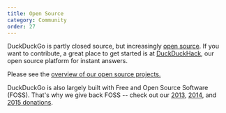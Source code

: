 ```yaml
---
title: Open Source
category: Community
order: 27
---
```


<p>
    DuckDuckGo is partly closed source, but increasingly
    <a href="https://github.com/duckduckgo/">open source</a>. If you want to
    contribute, a great place to get started is at
    <a href="http://duckduckhack.com">DuckDuckHack</a>, our open source platform
    for instant answers.
</p>

<p>
    Please see the
    <a href="{{ site.baseurl }}/open-source/opensource-overview">overview of our open source projects.</a>
</p>

<p>
    DuckDuckGo is also largely built with Free and Open Source Software (FOSS). That's why we give back FOSS -- check out our
    <a href="http://duckduckgo.tumblr.com/post/44000299625/duckduckgo-foss-donations-2012">2013</a>, <a href="https://duck.co/blog/post/72/foss2014">2014</a>, and
    <a href="https://duck.co/blog/post/154/donations_2015">2015 donations</a>.
</p>
